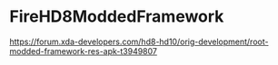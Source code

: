 # FireHD8ModdedFramework


https://forum.xda-developers.com/hd8-hd10/orig-development/root-modded-framework-res-apk-t3949807
